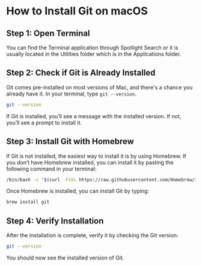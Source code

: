 # How to Install Git on macOS

## Step 1: Open Terminal
You can find the Terminal application through Spotlight Search or it is usually located in the Utilities folder which is in the Applications folder.

## Step 2: Check if Git is Already Installed
Git comes pre-installed on most versions of Mac, and there's a chance you already have it. In your terminal, type `git --version`.

```bash
git --version
```

If Git is installed, you’ll see a message with the installed version. If not, you’ll see a prompt to install it.

## Step 3: Install Git with Homebrew

If Git is not installed, the easiest way to install it is by using Homebrew. If you don’t have Homebrew installed, you can install it by pasting the following command in your terminal:
```bash
/bin/bash -c "$(curl -fsSL https://raw.githubusercontent.com/Homebrew/install/HEAD/install.sh)"
```

Once Homebrew is installed, you can install Git by typing:
```bash
brew install git
```

## Step 4: Verify Installation

After the installation is complete, verify it by checking the Git version:
```bash
git --version
```


You should now see the installed version of Git.